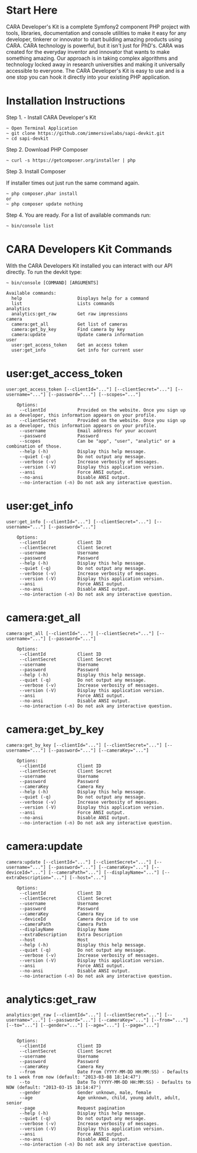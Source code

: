 Start Here
==========

CARA Developer's Kit is a complete Symfony2 component PHP project with tools, libraries, documentation and console
utilities to make it easy for any developer, tinkerer or innovator to start building amazing products using CARA.
CARA technology is powerful, but it isn't just for PhD's. CARA was created for the everyday inventor and innovator
that wants to make something amazing. Our approach is in taking complex algorithms and technology locked away in
research universities and making it universally accessible to everyone. The CARA Developer's Kit is easy to use and
is a one stop you can hook it directly into your existing PHP application.


Installation Instructions
=========================

Step 1. - Install CARA Developer's Kit

    ~ Open Terminal Application
    ~ git clone https://github.com/immersivelabs/sapi-devkit.git
    ~ cd sapi-devkit

Step 2. Download PHP Composer

    ~ curl -s https://getcomposer.org/installer | php

Step 3. Install Composer

If installer times out just run the same command again.

    ~ php composer.phar install
    or
    ~ php composer update nothing

Step 4. You are ready. For a list of available commands run:

    ~ bin/console list

CARA Developers Kit Commands
============================

With the CARA Developers Kit installed you can interact with our API directly.
To run the devkit type:

    ~ bin/console [COMMAND] [ARGUMENTS]

    Available commands:
      help                     Displays help for a command
      list                     Lists commands
    analytics
      analytics:get_raw        Get raw impressions
    camera
      camera:get_all           Get list of cameras
      camera:get_by_key        Find camera by key
      camera:update            Update camera information
    user
      user:get_access_token    Get an access token
      user:get_info            Get info for current user
		

user:get_access_token
=====================

    user:get_access_token [--clientId="..."] [--clientSecret="..."] [--username="..."] [--password="..."] [--scopes="..."]

		Options:
		 --clientId            Provided on the website. Once you sign up as a developer, this information appears on your profile.
		 --clientSecret        Provided on the website. Once you sign up as a developer, this information appears on your profile.
		 --username            Email address for your account
		 --password            Password
		 --scopes              Can be "app", "user", "analytic" or a combination of those.
		 --help (-h)           Display this help message.
		 --quiet (-q)          Do not output any message.
		 --verbose (-v)        Increase verbosity of messages.
		 --version (-V)        Display this application version.
		 --ansi                Force ANSI output.
		 --no-ansi             Disable ANSI output.
		 --no-interaction (-n) Do not ask any interactive question.

user:get_info
=============

    user:get_info [--clientId="..."] [--clientSecret="..."] [--username="..."] [--password="..."]

		Options:
		 --clientId            Client ID
		 --clientSecret        Client Secret
		 --username            Username
		 --password            Password
		 --help (-h)           Display this help message.
		 --quiet (-q)          Do not output any message.
		 --verbose (-v)        Increase verbosity of messages.
		 --version (-V)        Display this application version.
		 --ansi                Force ANSI output.
		 --no-ansi             Disable ANSI output.
		 --no-interaction (-n) Do not ask any interactive question.

camera:get_all
==============
    camera:get_all [--clientId="..."] [--clientSecret="..."] [--username="..."] [--password="..."]

		Options:
		 --clientId            Client ID
		 --clientSecret        Client Secret
		 --username            Username
		 --password            Password
		 --help (-h)           Display this help message.
		 --quiet (-q)          Do not output any message.
		 --verbose (-v)        Increase verbosity of messages.
		 --version (-V)        Display this application version.
		 --ansi                Force ANSI output.
		 --no-ansi             Disable ANSI output.
		 --no-interaction (-n) Do not ask any interactive question.	 

camera:get_by_key
=================

    camera:get_by_key [--clientId="..."] [--clientSecret="..."] [--username="..."] [--password="..."] [--cameraKey="..."]

		Options:
		 --clientId            Client ID
		 --clientSecret        Client Secret
		 --username            Username
		 --password            Password
		 --cameraKey           Camera Key
		 --help (-h)           Display this help message.
		 --quiet (-q)          Do not output any message.
		 --verbose (-v)        Increase verbosity of messages.
		 --version (-V)        Display this application version.
		 --ansi                Force ANSI output.
		 --no-ansi             Disable ANSI output.
		 --no-interaction (-n) Do not ask any interactive question.

camera:update
=============

    camera:update [--clientId="..."] [--clientSecret="..."] [--username="..."] [--password="..."] [--cameraKey="..."] [--deviceId="..."] [--cameraPath="..."] [--displayName="..."] [--extraDescription="..."] [--host="..."]

		Options:
		 --clientId            Client ID
		 --clientSecret        Client Secret
		 --username            Username
		 --password            Password
		 --cameraKey           Camera Key
		 --deviceId            Camera device id to use
		 --cameraPath          Camera Path
		 --displayName         Display Name
		 --extraDescription    Extra Description
		 --host                Host
		 --help (-h)           Display this help message.
		 --quiet (-q)          Do not output any message.
		 --verbose (-v)        Increase verbosity of messages.
		 --version (-V)        Display this application version.
		 --ansi                Force ANSI output.
		 --no-ansi             Disable ANSI output.
		 --no-interaction (-n) Do not ask any interactive question.


analytics:get_raw
=================

    analytics:get_raw [--clientId="..."] [--clientSecret="..."] [--username="..."] [--password="..."] [--cameraKey="..."] [--from="..."] [--to="..."] [--gender="..."] [--age="..."] [--page="..."]


		Options:
		 --clientId            Client ID
		 --clientSecret        Client Secret
		 --username            Username
		 --password            Password
		 --cameraKey           Camera Key
		 --from                Date From (YYYY-MM-DD HH:MM:SS) - Defaults to 1 week from now (default: "2013-03-08 18:14:47")
		 --to                  Date To (YYYY-MM-DD HH:MM:SS) - Defaults to NOW (default: "2013-03-15 18:14:47")
		 --gender              Gender unknown, male, female
		 --age                 Age unknown, child, young adult, adult, senior
		 --page                Request pagination
		 --help (-h)           Display this help message.
		 --quiet (-q)          Do not output any message.
		 --verbose (-v)        Increase verbosity of messages.
		 --version (-V)        Display this application version.
		 --ansi                Force ANSI output.
		 --no-ansi             Disable ANSI output.
		 --no-interaction (-n) Do not ask any interactive question.
